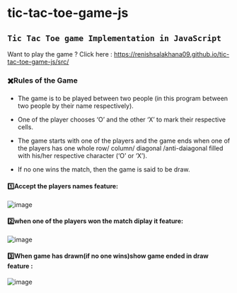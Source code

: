 # tic-tac-toe-game-js
## `Tic Tac Toe game Implementation in JavaScript`

Want to play the game ? Click here : https://renishsalakhana09.github.io/tic-tac-toe-game-js/src/

### :heavy_multiplication_x:Rules of the Game

* The game is to be played between two people (in this program between two people by their name respectively).

* One of the player chooses ‘O’ and the other ‘X’ to mark their respective cells.

* The game starts with one of the players and the game ends when one of the players has one whole row/ column/ diagonal /anti-daiagonal filled with his/her respective character (‘O’ or ‘X’).

* If no one wins the match, then the game is said to be draw.

#### :one:Accept the players names feature:

![image](https://user-images.githubusercontent.com/104903815/180447555-3969b4e6-8abc-49a3-8b37-ce33eea9283f.png)


#### 2️⃣when one of the players won the match diplay it feature:

![image](https://user-images.githubusercontent.com/104903815/180447688-9ee52dc6-d1b2-444b-84e3-374985eb4ca6.png)


#### 3️⃣When game has drawn(if no one wins)show game ended in draw feature :

![image](https://user-images.githubusercontent.com/104903815/180447940-842a447a-6d73-4457-82b0-2e8f402df58f.png)





